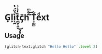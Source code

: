 # G̙l̗ì͔̯̉̈́̔t̼̬̜͍̏̒͜͏̧̥ͨ͗c̄͏̡h͘ ̃̐ͫ͜Ť͕͚̺eͩxt

## Usage

```lisp
(glitch-text:glitch "Hello Hello" :level 2)
```


